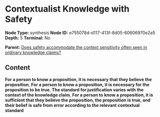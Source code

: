 # Contextualist Knowledge with Safety

**Node Type:** synthesis
**Node ID:** e755078d-d117-413f-8d05-60606970e2a5
**Depth:** 5
**Terminal:** No

**Parent:** [Does safety accommodate the context sensitivity often seen in ordinary knowledge claims?](does-safety-accommodate-the-context-sensitivity-often-seen-in-ordinary-knowledge-claims-antithesis-7272595b-31ff-4453-99e2-19abaca118fe.md)

## Content

**For a person to know a proposition, it is necessary that they believe the proposition**, **For a person to know a proposition, it is necessary for the proposition to be true**, **The standard for justification varies with the context of the knowledge claim**, **For a person to know a proposition, it is sufficient that they believe the proposition, the proposition is true, and their belief is safe from error according to the relevant contextual standard**
